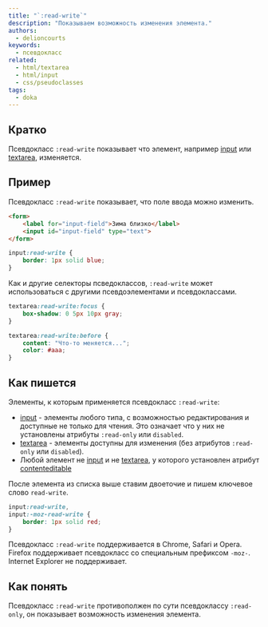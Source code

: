 ```yaml
---
title: "`:read-write`"
description: "Показываем возможность изменения элемента."
authors:
  - delioncourts
keywords:
  - псевдокласс
related:
  - html/textarea
  - html/input
  - css/pseudoclasses
tags:
  - doka
---
```


## Кратко

Псевдокласс `:read-write` показывает что элемент, например [input](/html/input/) или [textarea](/html/textarea/), изменяется.

## Пример

Псевдокласс `:read-write` показывает, что поле ввода можно изменить.

```html
<form>
    <label for="input-field">Зима близко</label>
    <input id="input-field" type="text">
</form>
```

```css
input:read-write {
    border: 1px solid blue;
}
```

Как и другие селекторы псведоклассов, `:read-write` может использоваться с другими псевдоэлементами и псевдоклассами.

```css
textarea:read-write:focus {
    box-shadow: 0 5px 10px gray;
}

textarea:read-write:before {
    content: "Что-то меняется...";
    color: #aaa;
}
```

## Как пишется

Элементы, к которым применяется псевдокласс `:read-write`:
* [input](/html/input/) - элементы любого типа, с возможностью редактирования и доступные не только для чтения. Это означает что у них не установлены атрибуты `:read-only` или `disabled`.
* [textarea](/html/textarea/) - элементы доступны для изменения (без атрибутов `:read-only` или `disabled`).
* Любой элемент не [input](/html/input/) и не [textarea](/html/textarea/), у которого установлен атрибут [contenteditable](/html/global-attrs/)

После элемента из списка выше ставим двоеточие и пишем ключевое слово `read-write`.

```css
input:read-write,
input:-moz-read-write {
    border: 1px solid red;
}
```

Псевдокласс `:read-write` поддерживается в Chrome, Safari и Opera. Firefox поддерживает псевдокласс со специальным префиксом `-moz-`. Internet Explorer не поддерживает.

## Как понять

Псевдокласс `:read-write` противополжен по сути псевдоклассу `:read-only`, он показывает возможность изменения элемента.
